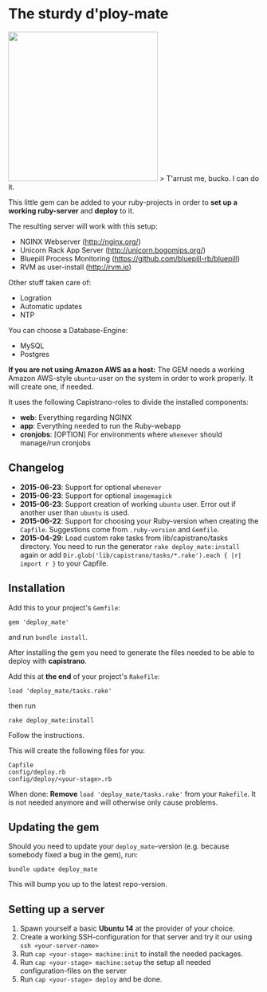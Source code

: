 # The sturdy d'ploy-mate
<img src="http://hanseventures.s3.amazonaws.com/github/pirate-redbeard_1024.png" width="300" />
> T'arrust me, bucko. I can do it.

This little gem can be added to your ruby-projects in order to **set up a working ruby-server** and **deploy** to it.

The resulting server will work with this setup: 
- NGINX Webserver (http://nginx.org/)
- Unicorn Rack App Server (http://unicorn.bogomips.org/)
- Bluepill Process Monitoring (https://github.com/bluepill-rb/bluepill)
- RVM as user-install (http://rvm.io)

Other stuff taken care of:
- Logration
- Automatic updates
- NTP

You can choose a Database-Engine:
- MySQL
- Postgres

**If you are not using Amazon AWS as a host:** The GEM needs a working Amazon AWS-style `ubuntu`-user on the system in order to work properly. It will create one, if needed.

It uses the following Capistrano-roles to divide the installed components:
- **web**: Everything regarding NGINX
- **app**: Everything needed to run the Ruby-webapp
- **cronjobs**: [OPTION] For environments where `whenever` should manage/run cronjobs

## Changelog
* **2015-06-23**: Support for optional `whenever`
* **2015-06-23**: Support for optional `imagemagick`
* **2015-06-23**: Support creation of working `ubuntu` user. Error out if another user than `ubuntu` is used.
* **2015-06-22**: Support for choosing your Ruby-version when creating the `Capfile`. Suggestions come from `.ruby-version` and `Gemfile`.
* **2015-04-29**: Load custom rake tasks from lib/capistrano/tasks directory.
You need to run the generator ```rake deploy_mate:install``` again or add ```Dir.glob('lib/capistrano/tasks/*.rake').each { |r| import r }``` to your Capfile.

## Installation
Add this to your project's `Gemfile`:

```
gem 'deploy_mate'
```
and run `bundle install`.

After installing the gem you need to generate the files needed to be able to deploy with **capistrano**.

Add this at **the end** of your project's `Rakefile`:
```
load 'deploy_mate/tasks.rake'
```
then run
```
rake deploy_mate:install
````

Follow the instructions.

This will create the following files for you:

```
Capfile
config/deploy.rb
config/deploy/<your-stage>.rb
```
When done: **Remove** `load 'deploy_mate/tasks.rake'` from your `Rakefile`. It is not needed anymore and will otherwise only cause problems.

## Updating the gem
Should you need to update your `deploy_mate`-version (e.g. because somebody fixed a bug in the gem), run:
```
bundle update deploy_mate
```
This will bump you up to the latest repo-version.

## Setting up a server
1. Spawn yourself a basic **Ubuntu 14** at the provider of your choice.
2. Create a working SSH-configuration for that server and try it our using `ssh <your-server-name>`
3. Run `cap <your-stage> machine:init` to install the needed packages.
4. Run `cap <your-stage> machine:setup` the setup all needed configuration-files on the server
5. Run `cap <your-stage> deploy` and be done.
